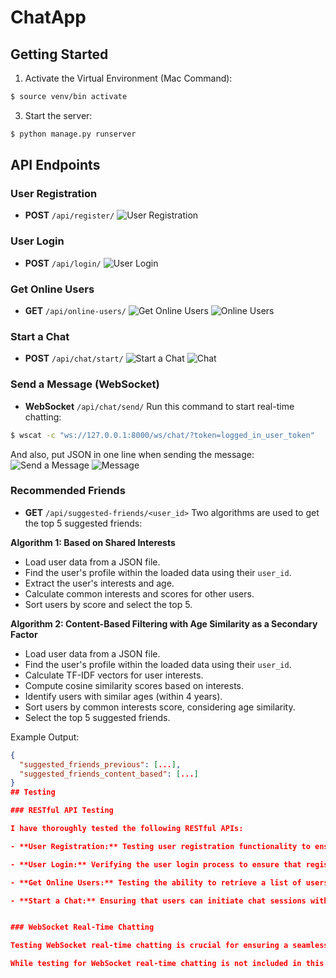 # ChatApp

## Getting Started
1. Activate the Virtual Environment (Mac Command):
 ```bash
$ source venv/bin activate
``` 

3. Start the server:
```bash
$ python manage.py runserver
```


## API Endpoints

### User Registration
- **POST** `/api/register/`
![User Registration](https://github.com/gulshantelkar/ChatApp/assets/99161604/a4364490-75bd-4c75-838a-acd9aed73b96)

### User Login
- **POST** `/api/login/`
![User Login](https://github.com/gulshantelkar/ChatApp/assets/99161604/135c6f52-a036-43f7-86d3-d704bd22f606)

### Get Online Users
- **GET** `/api/online-users/`
![Get Online Users](https://github.com/gulshantelkar/ChatApp/assets/99161604/1f49cf10-4b67-430f-9628-47f7528b3f75)
![Online Users](https://github.com/gulshantelkar/ChatApp/assets/99161604/b10526ab-039b-46cc-87b7-84fd40686d05)

### Start a Chat
- **POST** `/api/chat/start/`
![Start a Chat](https://github.com/gulshantelkar/ChatApp/assets/99161604/062c6e48-eddf-4db4-9c60-56219b4cf901)
![Chat](https://github.com/gulshantelkar/ChatApp/assets/99161604/345ca1c1-e24d-4e44-8ae4-f7d227e6573f)

### Send a Message (WebSocket)
- **WebSocket** `/api/chat/send/`
Run this command to start real-time chatting:
```bash
$ wscat -c "ws://127.0.0.1:8000/ws/chat/?token=logged_in_user_token"
```


And also, put JSON in one line when sending the message:
![Send a Message](https://github.com/gulshantelkar/ChatApp/assets/99161604/3bab19f8-2277-4adf-bc49-1f26952936cd)
![Message](https://github.com/gulshantelkar/ChatApp/assets/99161604/494a2a24-0909-4b36-aee3-6dd0b0a88023)

### Recommended Friends
- **GET** `/api/suggested-friends/<user_id>`
Two algorithms are used to get the top 5 suggested friends:

**Algorithm 1: Based on Shared Interests**
- Load user data from a JSON file.
- Find the user's profile within the loaded data using their `user_id`.
- Extract the user's interests and age.
- Calculate common interests and scores for other users.
- Sort users by score and select the top 5.

**Algorithm 2: Content-Based Filtering with Age Similarity as a Secondary Factor**
- Load user data from a JSON file.
- Find the user's profile within the loaded data using their `user_id`.
- Calculate TF-IDF vectors for user interests.
- Compute cosine similarity scores based on interests.
- Identify users with similar ages (within 4 years).
- Sort users by common interests score, considering age similarity.
- Select the top 5 suggested friends.

Example Output:
```json
{
  "suggested_friends_previous": [...],
  "suggested_friends_content_based": [...]
}
## Testing

### RESTful API Testing

I have thoroughly tested the following RESTful APIs:

- **User Registration:** Testing user registration functionality to ensure that new users can create accounts successfully.

- **User Login:** Verifying the user login process to ensure that registered users can log in securely.

- **Get Online Users:** Testing the ability to retrieve a list of users who are currently online.

- **Start a Chat:** Ensuring that users can initiate chat sessions with one another successfully.


### WebSocket Real-Time Chatting

Testing WebSocket real-time chatting is crucial for ensuring a seamless chat experience. However, due to the challenges associated with using the Channels library in Django, i encountered difficulties when implementing tests for this feature. ChannelsLiveServerTestCase, which is typically used for testing WebSocket applications, can conflict with database operations.

While testing for WebSocket real-time chatting is not included in this project, it is recommended to perform manual testing during development to verify the correctness and reliability of this critical feature. You can use tools like `wscat` to establish WebSocket connections and simulate real-time messaging scenarios.



